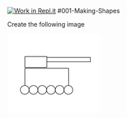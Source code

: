 [![Work in Repl.it](https://classroom.github.com/assets/work-in-replit-14baed9a392b3a25080506f3b7b6d57f295ec2978f6f33ec97e36a161684cbe9.svg)](https://classroom.github.com/online_ide?assignment_repo_id=3096275&assignment_repo_type=AssignmentRepo)
#001-Making-Shapes

Create the following image

<img src="armytank.png">